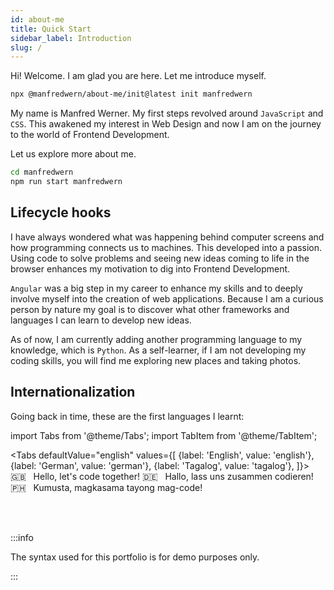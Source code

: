 ```yaml
---
id: about-me
title: Quick Start
sidebar_label: Introduction
slug: /
---
```


Hi! Welcome. I am glad you are here. Let me introduce myself.

``` bash
npx @manfredwern/about-me/init@latest init manfredwern
```

My name is Manfred Werner. My first steps revolved around `JavaScript` and `CSS`. This awakened my interest in Web Design and now I am on the journey to the world of Frontend Development.


Let us explore more about me.

``` bash
cd manfredwern
npm run start manfredwern
```

## Lifecycle hooks

I have always wondered what was happening behind computer screens and how programming connects us to machines. This developed into a passion. Using code to solve problems and seeing new ideas coming to life in the browser enhances my motivation to dig into Frontend Development. 

`Angular` was a big step in my career to enhance my skills and to deeply involve myself into the creation of web applications. Because I am a curious person by nature my goal is to discover what other frameworks and languages I can learn to develop new ideas. 

As of now, I am currently adding another programming language to my knowledge, which is `Python`. As a self-learner, if I am not developing my coding skills, you will find me exploring new places and taking photos. 

## Internationalization

Going back in time, these are the first languages I learnt: 

import Tabs from '@theme/Tabs';
import TabItem from '@theme/TabItem';

<Tabs
  defaultValue="english"
  values={[
    {label: 'English', value: 'english'},
    {label: 'German', value: 'german'},
    {label: 'Tagalog', value: 'tagalog'},
  ]}>
  <TabItem value="english">🇬🇧 &nbsp; Hello, let's code together!  </TabItem>
  <TabItem value="german">🇩🇪 &nbsp; Hallo, lass uns zusammen codieren! </TabItem>
  <TabItem value="tagalog">🇵🇭  &nbsp; Kumusta, magkasama tayong mag-code! </TabItem>
</Tabs>

<br></br>

:::info

The syntax used for this portfolio is for demo purposes only.

:::


